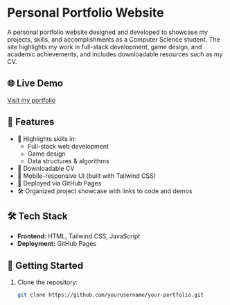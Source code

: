 # Personal Portfolio Website

A personal portfolio website designed and developed to showcase my projects, skills, and accomplishments as a Computer Science student. The site highlights my work in full-stack development, game design, and academic achievements, and includes downloadable resources such as my CV.

## 🌐 Live Demo
[Visit my portfolio](https://keithyves08.github.io/Portfolio/)  

## 📌 Features

- 🧠 Highlights skills in:
  - Full-stack web development
  - Game design
  - Data structures & algorithms
- 📄 Downloadable CV
- 📱 Mobile-responsive UI (built with Tailwind CSS)
- 🚀 Deployed via GitHub Pages
- 🛠️ Organized project showcase with links to code and demos

## 🛠 Tech Stack

- **Frontend:** HTML, Tailwind CSS, JavaScript
- **Deployment:** GitHub Pages

## 🧭 Getting Started

1. Clone the repository:
   ```bash
   git clone https://github.com/yourusername/your-portfolio.git

